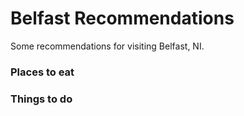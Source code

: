 # Belfast Recommendations

Some recommendations for visiting Belfast, NI.

### Places to eat


### Things to do